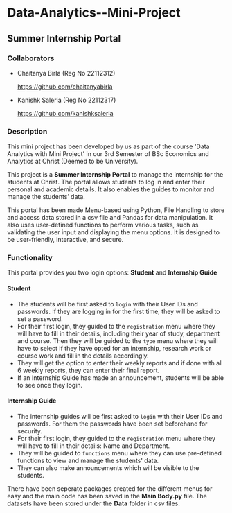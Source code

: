 # Data-Analytics--Mini-Project

## Summer Internship Portal

### Collaborators
* Chaitanya Birla (Reg No 22112312)
  
  https://github.com/chaitanyabirla

* Kanishk Saleria (Reg No 22112317)
  
  https://github.com/kanishksaleria

### Description
This mini project has been developed by us as part of the course 'Data Analytics with Mini Project' in our 3rd Semester of BSc Economics and Analytics at Christ (Deemed to be University).

This project is a **Summer Internship Portal** to manage the internship for the students at Christ. The portal allows students to log in and enter their personal and academic details. It also enables the guides to monitor and manage the students’ data.  

This portal has been made Menu-based using Python, File Handling to store and access data stored in a csv file and Pandas for data manipulation. It also uses user-defined functions to perform various tasks, such as validating the user input and displaying the menu options. It is designed to be user-friendly, interactive, and secure.

### Functionality
This portal provides you two login options: **Student** and **Internship Guide**

#### Student
* The students will be first asked to `login` with their User IDs and passwords. If they are logging in for the first time, they will be asked to set a password.
* For their first login, they guided to the `registration` menu where they will have to fill in their details, including their year of study, department and course. Then they will be guided to the `type` menu where they will have to select if they have opted for an internship, research work or course work and fill in the details accordingly.
* They will get the option to enter their weekly reports and if done with all 6 weekly reports, they can enter their final report.
* If an Internship Guide has made an announcement, students will be able to see once they login.

#### Internship Guide
* The internship guides will be first asked to `login` with their User IDs and passwords. For them the passwords have been set beforehand for security.
* For their first login, they guided to the `registration` menu where they will have to fill in their details: Name and Department.
* They will be guided to `functions` menu where they can use pre-defined functions to view and manage the students' data.
* They can also make announcements which will be visible to the students.

There have been seperate packages created for the different menus for easy and the main code has been saved in the **Main Body.py** file. The datasets have been stored under the **Data** folder in csv files.
